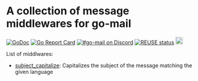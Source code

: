 <!--
SPDX-FileCopyrightText: 2022 Winni Neessen <winni@neessen.dev>

SPDX-License-Identifier: CC0-1.0
-->

# A collection of message middlewares for go-mail
[![GoDoc](https://godoc.org/github.com/wneessen/go-mail-middleware?status.svg)](https://pkg.go.dev/github.com/wneessen/go-mail-middleware)
[![Go Report Card](https://goreportcard.com/badge/github.com/wneessen/go-mail-middleware)](https://goreportcard.com/report/github.com/wneessen/go-mail-middleware)
[![#go-mail on Discord](https://img.shields.io/badge/Discord-%23gomail-blue.svg)](https://discord.gg/zSUeBrsFPB)
[![REUSE status](https://api.reuse.software/badge/github.com/wneessen/go-mail-middleware)](https://api.reuse.software/info/github.com/wneessen/go-mail-middleware)
<a href="https://ko-fi.com/D1D24V9IX"><img src="https://uploads-ssl.webflow.com/5c14e387dab576fe667689cf/5cbed8a4ae2b88347c06c923_BuyMeACoffee_blue.png" height="20" alt="buy ma a coffee"></a>

List of middlwares:
* [subject_capitalize](subject_capitalize): Capitalizes the subject of the message matching the given language
